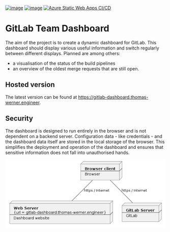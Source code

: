 [![image](https://api.codiga.io/project/35798/status/svg)](https://app.codiga.io/hub/project/35798/gitlab-team-dashboard) [![image](https://api.codiga.io/project/35798/score/svg)](https://app.codiga.io/hub/project/35798/gitlab-team-dashboard) [![Azure Static Web Apps CI/CD](https://github.com/huddeldaddel/gitlab-team-dashboard/actions/workflows/azure-static-web-apps-zealous-water-0a5e94103.yml/badge.svg?branch=main)](https://github.com/huddeldaddel/gitlab-team-dashboard/actions/workflows/azure-static-web-apps-zealous-water-0a5e94103.yml)

# GitLab Team Dashboard

The aim of the project is to create a dynamic dashboard for GitLab. This dashboard should display various useful information and switch regularly between different displays. Planned are among others: 

* a visualisation of the status of the build pipelines
* an overview of the oldest merge requests that are still open.

## Hosted version

The latest version can be found at https://gitlab-dashboard.thomas-werner.engineer.

## Security

The dashboard is designed to run entirely in the browser and is not dependent on a backend server. Configuration data - like credentials - and the dashboard data itself are stored in the local storage of the browser. This simplifies the deployment and operation of the dashboard and ensures that sensitive information does not fall into unauthorised hands.

![image](./docs/overview.png)
